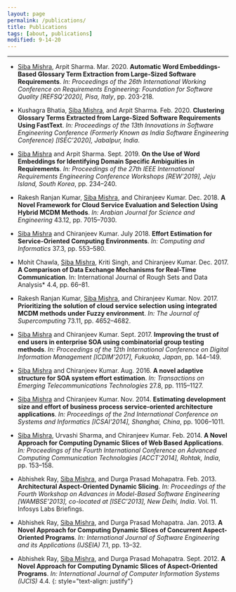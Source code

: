 ```yaml
---
layout: page
permalink: /publications/
title: Publications
tags: [about, publications]
modified: 9-14-20
---
```


***

* <u>Siba Mishra</u>, Arpit Sharma. Mar. 2020. **Automatic Word Embeddings-Based Glossary Term Extraction from Large-Sized Software Requirements**. *In: Proceedings of the 26th International Working Conference on Requirements Engineering: Foundation for Software Quality [REFSQ'2020], Pisa, Italy*, pp. 203-218. <a target="_blank" href="https://doi.org/10.1007%2F978-3-030-44429-7_15"><span class="ai ai-doi-square ai-1x" style="color:#000000" aria-hidden="true"></span></a> 

* Kushagra Bhatia, <u>Siba Mishra</u>, and Arpit Sharma. Feb. 2020. **Clustering Glossary Terms Extracted from Large-Sized Software Requirements Using FastText**. *In: Proceedings of the 13th Innovations in Software Engineering Conference (Formerly Known as India Software Engineering Conference) [ISEC'2020], Jabalpur, India*. <a href="https://doi.org/10.1145/3385032.3385039" target="_blank"><span class="ai ai-doi-square ai-1x" style="color:#000000" aria-hidden="true"></span></a> 

* <u>Siba Mishra</u> and Arpit Sharma. Sept. 2019. **On the Use of Word Embeddings for Identifying Domain Specific Ambiguities in Requirements**. *In: Proceedings of the 27th IEEE International Requirements Engineering Conference Workshops [REW'2019], Jeju Island, South Korea*, pp. 234–240. <a href="https://doi.org/10.1109/REW.2019.00048" target="_blank"><span class="ai ai-doi-square ai-1x" style="color:#000000" aria-hidden="true"></span></a> 

* Rakesh Ranjan Kumar, <u>Siba Mishra</u>, and Chiranjeev Kumar. Dec. 2018. **A Novel Framework for Cloud Service Evaluation and Selection Using Hybrid MCDM Methods**. *In: Arabian Journal for Science and Engineering* 43.12, pp. 7015–7030. <a href="https://doi.org/10.1007/s13369-017-2975-3" target="_blank"><span class="ai ai-doi-square ai-1x" style="color:#000000" aria-hidden="true"></span></a> 

* <u>Siba Mishra</u> and Chiranjeev Kumar. July 2018. **Effort Estimation for Service-Oriented Computing Environments**. *In: Computing and Informatics* 37.3, pp. 553–580. <a href="http://www.cai.sk/ojs/index.php/cai/article/view/2018\_3\_553" target="_blank"><span class="fa fa-external-link-square fa-1x" style="color:#000000" aria-hidden="true"></span></a>

* Mohit Chawla, <u>Siba Mishra</u>, Kriti Singh, and Chiranjeev Kumar. Dec. 2017. **A Comparison of Data Exchange Mechanisms for Real-Time Communication**. In: International Journal of Rough Sets and Data Analysis* 4.4, pp. 66–81. <a href="https://doi.org/10.4018/IJRSDA.2017100105" target="_blank"><span class="ai ai-doi-square ai-1x" style="color:#000000" aria-hidden="true"></span></a>

* Rakesh Ranjan Kumar, <u>Siba Mishra</u>, and Chiranjeev Kumar. Nov. 2017. **Prioritizing the solution of cloud service selection using integrated MCDM methods under Fuzzy environment**. *In: The Journal of Supercomputing* 73.11, pp. 4652–4682. <a href="https://doi.org/10.1007/s11227-017-2039-1" target="_blank"><span class="ai ai-doi-square ai-1x" style="color:#000000" aria-hidden="true"></span></a>

* <u>Siba Mishra</u> and Chiranjeev Kumar. Sept. 2017. **Improving the trust of end users in enterprise SOA using combinatorial group testing methods**. *In: Proceedings of the 12th International Conference on Digital Information Management [ICDIM'2017], Fukuoka, Japan*, pp. 144–149. <a href="https://doi.org/10.1109/ICDIM.2017.8244689" target="_blank"><span class="ai ai-doi-square ai-1x" style="color:#000000" aria-hidden="true"></span></a>

* <u>Siba Mishra</u> and Chiranjeev Kumar. Aug. 2016. **A novel adaptive structure for SOA system effort estimation**. *In: Transactions on Emerging Telecommunications Technologies* 27.8, pp. 1115–1127. <a href="https://doi.org/10.1002/ett.3053" target="_blank"><span class="ai ai-doi-square ai-1x" style="color:#000000" aria-hidden="true"></span></a>

* <u>Siba Mishra</u> and Chiranjeev Kumar. Nov. 2014. **Estimating development size and effort of business process service-oriented architecture applications**. *In: Proceedings of the 2nd International Conference on Systems and Informatics [ICSAI'2014], Shanghai, China*, pp. 1006–1011. <a href="https://doi.org/10.1109/ICSAI.2014.7009432" target="_blank"><span class="ai ai-doi-square ai-1x" style="color:#000000" aria-hidden="true"></span></a>

* <u>Siba Mishra</u>, Urvashi Sharma, and Chiranjeev Kumar. Feb. 2014. **A Novel Approach for Computing Dynamic Slices of Web Based Applications**. *In: Proceedings of the Fourth International Conference on Advanced Computing Communication Technologies [ACCT'2014], Rohtak, India*, pp. 153–158. <a href="https://doi.org/10.1109/ACCT.2014.27" target="_blank"><span class="ai ai-doi-square ai-1x" style="color:#000000" aria-hidden="true"></span></a>

* Abhishek Ray, <u>Siba Mishra</u>, and Durga Prasad Mohapatra. Feb. 2013. **Architectural Aspect-Oriented Dynamic Slicing**. *In: Proceedings of the Fourth Workshop on Advances in Model-Based Software Engineering [WAMBSE'2013], co-located at [ISEC'2013], New Delhi, India*. Vol. 11. Infosys Labs Briefings. <a target="_blank" href="sibamishra.github.io/papers/WAMBSE_2013.pdf"><span class="fa fa-file-pdf-o fa-2x" style="color:#000000" aria-hidden="true"></span></a>

* Abhishek Ray, <u>Siba Mishra</u>, and Durga Prasad Mohapatra. Jan. 2013. **A Novel Approach for Computing Dynamic Slices of Concurrent Aspect-Oriented Programs**. *In: International Journal of Software Engineering and its Applications (IJSEIA)* 7.1, pp. 13–32. 

* Abhishek Ray, <u>Siba Mishra</u>, and Durga Prasad Mohapatra. Sept. 2012. **A Novel Approach for Computing Dynamic Slices of Aspect-Oriented Programs**. *In: International Journal of Computer Information Systems (IJCIS)* 4.4.
{: style="text-align: justify"}
